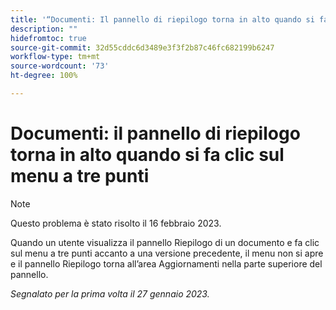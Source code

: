 ```yaml
---
title: '“Documenti: Il pannello di riepilogo torna in alto quando si fa clic su menu a tre punti”'
description: ""
hidefromtoc: true
source-git-commit: 32d55cddc6d3489e3f3f2b87c46fc682199b6247
workflow-type: tm+mt
source-wordcount: '73'
ht-degree: 100%

---
```



# Documenti: il pannello di riepilogo torna in alto quando si fa clic sul menu a tre punti

>[!NOTE]
>
>Questo problema è stato risolto il 16 febbraio 2023.

Quando un utente visualizza il pannello Riepilogo di un documento e fa clic sul menu a tre punti accanto a una versione precedente, il menu non si apre e il pannello Riepilogo torna all’area Aggiornamenti nella parte superiore del pannello.

_Segnalato per la prima volta il 27 gennaio 2023._


